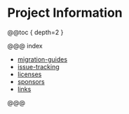 # Project Information

@@toc { depth=2 }

@@@ index

* [migration-guides](migration-guides.md)
* [issue-tracking](issue-tracking.md)
* [licenses](licenses.md)
* [sponsors](sponsors.md)
* [links](links.md)

@@@
